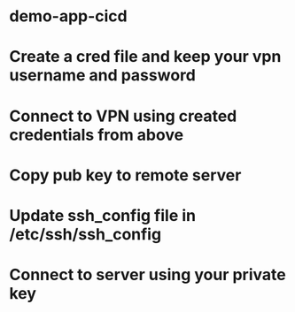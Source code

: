 # demo-app-cicd
# Create a cred file and keep your vpn username and password
# Connect to VPN using created credentials from above
# Copy pub key to remote server
# Update ssh_config file in /etc/ssh/ssh_config

# Connect to server using your private key
